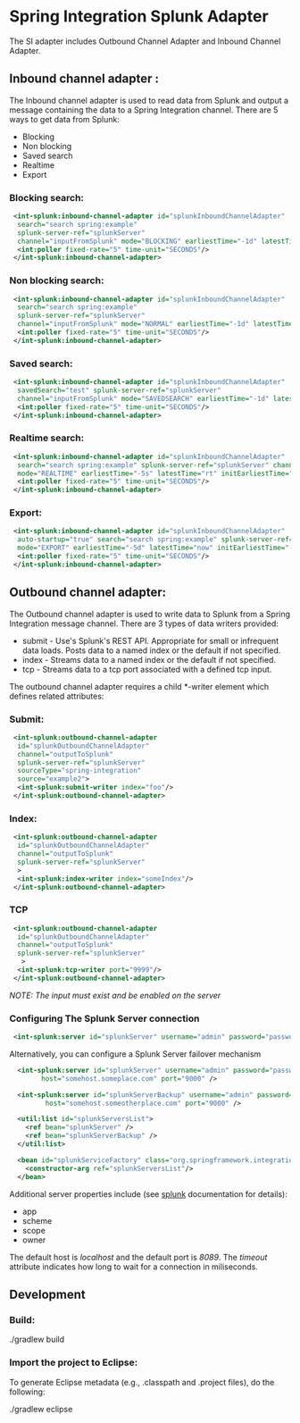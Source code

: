 Spring Integration Splunk Adapter
=================================================

The SI adapter includes Outbound Channel Adapter and Inbound Channel Adapter.

Inbound channel adapter :
-----------------------------------------------------------------------------
The Inbound channel adapter is used to read data from Splunk and output a message containing the data to a Spring Integration channel. There are 5 ways to get data from Splunk:

* Blocking
* Non blocking
* Saved search
* Realtime
* Export


### Blocking search:

```xml
 <int-splunk:inbound-channel-adapter id="splunkInboundChannelAdapter"
  search="search spring:example"
  splunk-server-ref="splunkServer"
  channel="inputFromSplunk" mode="BLOCKING" earliestTime="-1d" latestTime="now" initEarliestTime="-1d">
  <int:poller fixed-rate="5" time-unit="SECONDS"/>
 </int-splunk:inbound-channel-adapter>
```


### Non blocking search:

```xml
 <int-splunk:inbound-channel-adapter id="splunkInboundChannelAdapter"
  search="search spring:example"
  splunk-server-ref="splunkServer"
  channel="inputFromSplunk" mode="NORMAL" earliestTime="-1d" latestTime="now" initEarliestTime="-1d">
  <int:poller fixed-rate="5" time-unit="SECONDS"/>
 </int-splunk:inbound-channel-adapter>
```


### Saved search:

```xml
 <int-splunk:inbound-channel-adapter id="splunkInboundChannelAdapter"
  savedSearch="test" splunk-server-ref="splunkServer"
  channel="inputFromSplunk" mode="SAVEDSEARCH" earliestTime="-1d" latestTime="now" initEarliestTime="-1d">
  <int:poller fixed-rate="5" time-unit="SECONDS"/>
 </int-splunk:inbound-channel-adapter>
```


### Realtime search:

```xml
 <int-splunk:inbound-channel-adapter id="splunkInboundChannelAdapter"
  search="search spring:example" splunk-server-ref="splunkServer" channel="inputFromSplunk"
  mode="REALTIME" earliestTime="-5s" latestTime="rt" initEarliestTime="-1d">
  <int:poller fixed-rate="5" time-unit="SECONDS"/>
 </int-splunk:inbound-channel-adapter>
```

### Export:

```xml
 <int-splunk:inbound-channel-adapter id="splunkInboundChannelAdapter"
  auto-startup="true" search="search spring:example" splunk-server-ref="splunkServer" channel="inputFromSplunk"
  mode="EXPORT" earliestTime="-5d" latestTime="now" initEarliestTime="-1d">
  <int:poller fixed-rate="5" time-unit="SECONDS"/>
 </int-splunk:inbound-channel-adapter>
```

Outbound channel adapter:
----------------------------------------------------------------------------------------------

The Outbound channel adapter is used to write data to Splunk from a Spring Integration message channel. There are 3 types of data writers provided:

* submit - Use's Splunk's REST API. Appropriate for small or infrequent data loads. Posts data to a named index or the default if not specified.
* index - Streams data to a named index or the default if not specified.
* tcp - Streams data to a tcp port associated with a defined tcp input.

The outbound channel adapter requires a child *-writer element which defines related attributes:

### Submit:

```xml
 <int-splunk:outbound-channel-adapter
  id="splunkOutboundChannelAdapter"
  channel="outputToSplunk"
  splunk-server-ref="splunkServer"
  sourceType="spring-integration"
  source="example2">
  <int-splunk:submit-writer index="foo"/>
 </int-splunk:outbound-channel-adapter>
```

### Index:

```xml
 <int-splunk:outbound-channel-adapter
  id="splunkOutboundChannelAdapter"
  channel="outputToSplunk"
  splunk-server-ref="splunkServer"
  >
  <int-splunk:index-writer index="someIndex"/>
 </int-splunk:outbound-channel-adapter>
```

### TCP

```xml
 <int-splunk:outbound-channel-adapter
  id="splunkOutboundChannelAdapter"
  channel="outputToSplunk"
  splunk-server-ref="splunkServer"
   >
  <int-splunk:tcp-writer port="9999"/>
 </int-splunk:outbound-channel-adapter>
```

*NOTE: The input must exist and be enabled on the server*

### Configuring The Splunk Server connection

```xml
 <int-splunk:server id="splunkServer" username="admin" password="password" timeout="5000" host="somehost.someplace.com" port="9000" />
```

Alternatively, you can configure a Splunk Server failover mechanism

```xml
  <int-splunk:server id="splunkServer" username="admin" password="password" timeout="5000" 
        host="somehost.someplace.com" port="9000" />

  <int-splunk:server id="splunkServerBackup" username="admin" password="password" timeout="5000" 
         host="somehost.someotherplace.com" port="9000" />

  <util:list id="splunkServersList">
    <ref bean="splunkServer" />
    <ref bean="splunkServerBackup" />
  </util:list>

  <bean id="splunkServiceFactory" class="org.springframework.integration.splunk.support.SplunkServiceFactory">
    <constructor-arg ref="splunkServersList"/>
  </bean>
```

Additional server properties include (see [splunk](http://docs.splunk.com/Documentation/Splunk/latest) documentation for details):

* app
* scheme
* scope
* owner

The default host is *localhost* and the default port is *8089*. The *timeout* attribute indicates how long to wait for a connection in miliseconds.


Development
-----------------
### Build:

 ./gradlew build

### Import the project to Eclipse:

To generate Eclipse metadata (e.g., .classpath and .project files), do the following:

 ./gradlew eclipse
